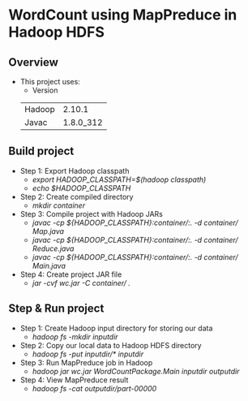 # WordCount using MapPreduce in Hadoop HDFS

## Overview

* This project uses:
    * Version 
    <table>
    <tr>
        <td>Hadoop</td>
        <td>2.10.1</td>
    </tr>
    <tr>
        <td>Javac</td>
        <td>1.8.0_312</td>
    </tr>
   </table>
   
## Build project

* Step 1: Export Hadoop classpath
  * *export HADOOP_CLASSPATH=$(hadoop classpath)*
  * *echo $HADOOP_CLASSPATH*
* Step 2: Create compiled directory
  * *mkdir container*
* Step 3: Compile project with Hadoop JARs
  * *javac -cp ${HADOOP_CLASSPATH}:container/:. -d container/ Map.java*
  * *javac -cp ${HADOOP_CLASSPATH}:container/:. -d container/ Reduce.java*
  * *javac -cp ${HADOOP_CLASSPATH}:container/:. -d container/ Main.java*
* Step 4: Create project JAR file
  * *jar -cvf wc.jar -C container/ .*
  
## Step & Run project

* Step 1: Create Hadoop input directory for storing our data
  * *hadoop fs -mkdir inputdir*
* Step 2: Copy our local data to Hadoop HDFS directory
  * *hadoop fs -put inputdir/\* inputdir*
* Step 3: Run MapPreduce job in Hadoop
  * *hadoop jar wc.jar WordCountPackage.Main inputdir outputdir*
* Step 4: View MapPreduce result
  * *hadoop fs -cat outputdir/part-00000*
